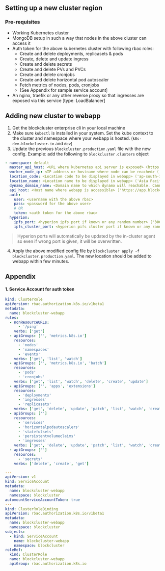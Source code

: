## Setting up a new cluster region

### Pre-requisites

- Working Kubernetes cluster
- MongoDB setup in such a way that nodes in the above cluster can access it
- Auth token for the above kubernetes cluster with following rbac roles:
  - Create and delete deployments, replicasets & pods
  - Create, delete and update ingress
  - Create and delete secrets
  - Create and delete PVs and PVCs
  - Create and delete cronjobs
  - Create and delete horizontal pod autoscaler
  - Fetch metrics of nodes, pods, cronjobs
  - [See Appendix for sample service account]
- An nginx, traefik or any other reverse proxy so that ingresses are exposed via this service [type: LoadBalancer]

## Adding new cluster to webapp

1. Get the blockcluster enterprise cli in your local machine
2. Make sure `kubectl` is installed in your system. Set the kube context to the cluster and namespace where your webapp is hosted. (`k8s-dev.blockcluster.io` and `dev`)
3. Update the previous `blockcluster.production.yaml` file with the new config.
   Example: add the following to `blockcluster.clusters` object

```yaml
- namespace: default
  master_api_host: <URL where kubernetes api server is exposed> (https://k8s-dev-us-west-2-api.blockcluster.io)
  worker_node_ip: <IP address or hostname where node can be reached> ('13.232.213.158')
  location_code: <Location code to be displayed in webapp> ('ap-south-1b')
  location_name: <Location name to be displayed in webapp> ('Asia Pacific South (Mumbai) - 1')
  dynamo_domain_name: <Domain name to which dynamo will reachable. Cannot be an IP as this is required by ingress> ('app-ap-south-1b.blockcluster.io')
  api_host: <Host name where webapp is accessible> ('https://app.blockcluster.io')
  auth:
    user: <username with the above rbac>
    pass: <password for the above user>
    # OR
    token: <auth token for the above rbac>
  hyperion:
    ipfs_port: <hyperion ipfs port if known or any random number> ('30602')
    ipfs_cluster_port: <hyperion pifs cluster port if known or any random number> ('32763')
```

> Hyperion ports will automatically be updated by the in-cluster agent so even if wrong port is given, it will be overwritten.

4. Apply the above modified config file by `blockcluster apply -f blockcluster.production.yaml`. The new location should be added to webapp within few minutes.

## Appendix

#### 1. Service Account for auth token

```yaml
kind: ClusterRole
apiVersion: rbac.authorization.k8s.io/v1beta1
metadata:
  name: blockcluster-webapp
rules:
  - nonResourceURLs:
      - '/ping'
    verbs: ['get']
  - apiGroups: ['', 'metrics.k8s.io']
    resources:
      - 'nodes'
      - 'namespaces'
      - 'events'
    verbs: ['get', 'list', 'watch']
  - apiGroups: ['', 'metrics.k8s.io', 'batch']
    resources:
      - 'pods'
      - 'cronjobs'
    verbs: ['get', 'list', 'watch', 'delete', 'create', 'update']
  - apiGroups: ['', 'apps', 'extensions']
    resources:
      - 'deployments'
      - 'ingresses'
      - 'replicasets'
    verbs: ['get', 'delete', 'update', 'patch', 'list', 'watch', 'create']
  - apiGroups: ['']
    resources:
      - 'services'
      - 'horizontalpodautoscalers'
      - 'statefulsets'
      - 'persistentvolumeclaims'
      - 'ingresses'
    verbs: ['get', 'delete', 'update', 'patch', 'list', 'watch', 'create']
  - apiGroups: ['']
    resources:
      - 'secrets'
    verbs: ['delete', 'create', 'get']

---
apiVersion: v1
kind: ServiceAccount
metadata:
  name: blockcluster-webapp
  namespace: blockcluster
automountServiceAccountToken: true
---
kind: ClusterRoleBinding
apiVersion: rbac.authorization.k8s.io/v1beta1
metadata:
  name: blockcluster-webapp
  namespace: blockcluster
subjects:
  - kind: ServiceAccount
    name: blockcluster-webapp
    namespace: blockcluster
roleRef:
  kind: ClusterRole
  name: blockcluster-webapp
  apiGroup: rbac.authorization.k8s.io
```
